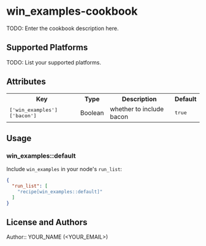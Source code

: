 # win_examples-cookbook

TODO: Enter the cookbook description here.

## Supported Platforms

TODO: List your supported platforms.

## Attributes

<table>
  <tr>
    <th>Key</th>
    <th>Type</th>
    <th>Description</th>
    <th>Default</th>
  </tr>
  <tr>
    <td><tt>['win_examples']['bacon']</tt></td>
    <td>Boolean</td>
    <td>whether to include bacon</td>
    <td><tt>true</tt></td>
  </tr>
</table>

## Usage

### win_examples::default

Include `win_examples` in your node's `run_list`:

```json
{
  "run_list": [
    "recipe[win_examples::default]"
  ]
}
```

## License and Authors

Author:: YOUR_NAME (<YOUR_EMAIL>)
